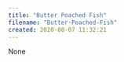 ```yaml
---
title: "Butter Poached Fish"
filename: "Butter-Poached-Fish"
created: 2020-08-07 11:32:21
---
```

None
